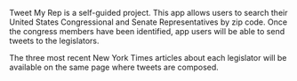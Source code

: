 Tweet My Rep is a self-guided project. This app allows
users to search their United States Congressional and Senate
Representatives by zip code. Once the congress members have been
identified, app users will be able to send tweets to the legislators.

The three most recent New York Times articles about each legislator will
be available on the same page where tweets are composed.
